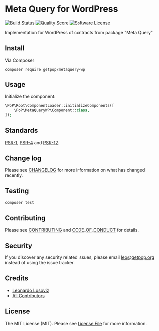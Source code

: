 # Meta Query for WordPress

[![Build Status][ico-travis]][link-travis]
[![Quality Score][ico-code-quality]][link-code-quality]
[![Software License][ico-license]](LICENSE.md)

<!--
[![Latest Version on Packagist][ico-version]][link-packagist]
[![Coverage Status][ico-scrutinizer]][link-scrutinizer]
[![Total Downloads][ico-downloads]][link-downloads]
-->

Implementation for WordPress of contracts from package "Meta Query"

## Install

Via Composer

``` bash
composer require getpop/metaquery-wp
```

## Usage

Initialize the component:

``` php
\PoP\Root\ComponentLoader::initializeComponents([
    \PoP\MetaQueryWP\Component::class,
]);
```

## Standards

[PSR-1](https://www.php-fig.org/psr/psr-1), [PSR-4](https://www.php-fig.org/psr/psr-4) and [PSR-12](https://www.php-fig.org/psr/psr-12).

## Change log

Please see [CHANGELOG](CHANGELOG.md) for more information on what has changed recently.

## Testing

``` bash
composer test
```

## Contributing

Please see [CONTRIBUTING](CONTRIBUTING.md) and [CODE_OF_CONDUCT](CODE_OF_CONDUCT.md) for details.

## Security

If you discover any security related issues, please email leo@getpop.org instead of using the issue tracker.

## Credits

- [Leonardo Losoviz][link-author]
- [All Contributors][link-contributors]

## License

The MIT License (MIT). Please see [License File](LICENSE.md) for more information.

[ico-version]: https://img.shields.io/packagist/v/getpop/metaquery-wp.svg?style=flat-square
[ico-license]: https://img.shields.io/badge/license-MIT-brightgreen.svg?style=flat-square
[ico-travis]: https://img.shields.io/travis/getpop/metaquery-wp/master.svg?style=flat-square
[ico-scrutinizer]: https://img.shields.io/scrutinizer/coverage/g/getpop/metaquery-wp.svg?style=flat-square
[ico-code-quality]: https://img.shields.io/scrutinizer/g/getpop/metaquery-wp.svg?style=flat-square
[ico-downloads]: https://img.shields.io/packagist/dt/getpop/metaquery-wp.svg?style=flat-square

[link-packagist]: https://packagist.org/packages/getpop/metaquery-wp
[link-travis]: https://travis-ci.org/getpop/metaquery-wp
[link-scrutinizer]: https://scrutinizer-ci.com/g/getpop/metaquery-wp/code-structure
[link-code-quality]: https://scrutinizer-ci.com/g/getpop/metaquery-wp
[link-downloads]: https://packagist.org/packages/getpop/metaquery-wp
[link-author]: https://github.com/leoloso
[link-contributors]: ../../contributors
